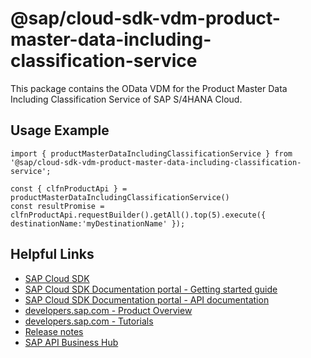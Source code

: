 # @sap/cloud-sdk-vdm-product-master-data-including-classification-service

This package contains the OData VDM for the Product Master Data Including Classification Service of SAP S/4HANA Cloud.

## Usage Example
```
import { productMasterDataIncludingClassificationService } from '@sap/cloud-sdk-vdm-product-master-data-including-classification-service';

const { clfnProductApi } = productMasterDataIncludingClassificationService()
const resultPromise = clfnProductApi.requestBuilder().getAll().top(5).execute({ destinationName:'myDestinationName' });

```

## Helpful Links

- [SAP Cloud SDK](https://github.com/SAP/cloud-sdk-js)
- [SAP Cloud SDK Documentation portal - Getting started guide](https://sap.github.io/cloud-sdk/docs/js/getting-started)
- [SAP Cloud SDK Documentation portal - API documentation](https://sap.github.io/cloud-sdk/docs/js/api)
- [developers.sap.com - Product Overview](https://developers.sap.com/topics/cloud-sdk.html)
- [developers.sap.com - Tutorials](https://developers.sap.com/tutorial-navigator.html?tag=software-product:technology-platform/sap-cloud-sdk&tag=tutorial:type/tutorial&tag=programming-tool:javascript)
- [Release notes](https://help.sap.com/doc/2324e9c3b28748a4ae2ad08166d77675/1.0/en-US/js-index.html)
- [SAP API Business Hub](https://api.sap.com/)
